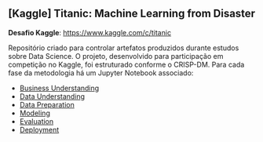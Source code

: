 ## [Kaggle] Titanic: Machine Learning from Disaster

**Desafio Kaggle**: https://www.kaggle.com/c/titanic

Repositório criado para controlar artefatos produzidos durante estudos sobre Data Science. O projeto, desenvolvido para participação em competição no Kaggle, foi estruturado conforme o CRISP-DM. Para cada fase da metodologia há um Jupyter Notebook associado:

- [Business Understanding](https://github.com/wandersondsm/kaggle-titanic/blob/master/1%20-%20Business%20Understanding.ipynb "Business Understanding")
- [Data Understanding](https://github.com/wandersondsm/kaggle-titanic/blob/master/2%20-%20Data%20Understanding.ipynb "Data Understanding")
- [Data Preparation](https://github.com/wandersondsm/kaggle-titanic/blob/master/3%20-%20Data%20Preparation.ipynb "Data Preparation")
- [Modeling](https://github.com/wandersondsm/kaggle-titanic/blob/master/4%20-%20Modeling.ipynb "Modeling")
- [Evaluation](https://github.com/wandersondsm/kaggle-titanic/blob/master/5%20-%20Evaluation.ipynb "Evaluation")
- [Deployment](https://github.com/wandersondsm/kaggle-titanic/blob/master/6%20-%20Deployment.ipynb "Deployment")
